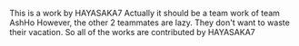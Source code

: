 This is a work by HAYASAKA7
Actually it should be a team work of team AshHo
However, the other 2 teammates are lazy. They don't want to waste their vacation.
So all of the works are contributed by HAYASAKA7
